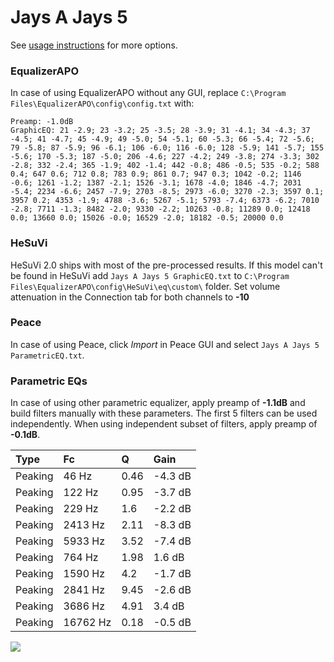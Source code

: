 # Jays A Jays 5
See [usage instructions](https://github.com/jaakkopasanen/AutoEq#usage) for more options.

### EqualizerAPO
In case of using EqualizerAPO without any GUI, replace `C:\Program Files\EqualizerAPO\config\config.txt`
with:
```
Preamp: -1.0dB
GraphicEQ: 21 -2.9; 23 -3.2; 25 -3.5; 28 -3.9; 31 -4.1; 34 -4.3; 37 -4.5; 41 -4.7; 45 -4.9; 49 -5.0; 54 -5.1; 60 -5.3; 66 -5.4; 72 -5.6; 79 -5.8; 87 -5.9; 96 -6.1; 106 -6.0; 116 -6.0; 128 -5.9; 141 -5.7; 155 -5.6; 170 -5.3; 187 -5.0; 206 -4.6; 227 -4.2; 249 -3.8; 274 -3.3; 302 -2.8; 332 -2.4; 365 -1.9; 402 -1.4; 442 -0.8; 486 -0.5; 535 -0.2; 588 0.4; 647 0.6; 712 0.8; 783 0.9; 861 0.7; 947 0.3; 1042 -0.2; 1146 -0.6; 1261 -1.2; 1387 -2.1; 1526 -3.1; 1678 -4.0; 1846 -4.7; 2031 -5.4; 2234 -6.6; 2457 -7.9; 2703 -8.5; 2973 -6.0; 3270 -2.3; 3597 0.1; 3957 0.2; 4353 -1.9; 4788 -3.6; 5267 -5.1; 5793 -7.4; 6373 -6.2; 7010 -2.8; 7711 -1.3; 8482 -2.0; 9330 -2.2; 10263 -0.8; 11289 0.0; 12418 0.0; 13660 0.0; 15026 -0.0; 16529 -2.0; 18182 -0.5; 20000 0.0
```

### HeSuVi
HeSuVi 2.0 ships with most of the pre-processed results. If this model can't be found in HeSuVi add
`Jays A Jays 5 GraphicEQ.txt` to `C:\Program Files\EqualizerAPO\config\HeSuVi\eq\custom\` folder.
Set volume attenuation in the Connection tab for both channels to **-10**

### Peace
In case of using Peace, click *Import* in Peace GUI and select `Jays A Jays 5 ParametricEQ.txt`.

### Parametric EQs
In case of using other parametric equalizer, apply preamp of **-1.1dB** and build filters manually
with these parameters. The first 5 filters can be used independently.
When using independent subset of filters, apply preamp of **-0.1dB**.

| Type    | Fc       |    Q | Gain    |
|:--------|:---------|:-----|:--------|
| Peaking | 46 Hz    | 0.46 | -4.3 dB |
| Peaking | 122 Hz   | 0.95 | -3.7 dB |
| Peaking | 229 Hz   | 1.6  | -2.2 dB |
| Peaking | 2413 Hz  | 2.11 | -8.3 dB |
| Peaking | 5933 Hz  | 3.52 | -7.4 dB |
| Peaking | 764 Hz   | 1.98 | 1.6 dB  |
| Peaking | 1590 Hz  | 4.2  | -1.7 dB |
| Peaking | 2841 Hz  | 9.45 | -2.6 dB |
| Peaking | 3686 Hz  | 4.91 | 3.4 dB  |
| Peaking | 16762 Hz | 0.18 | -0.5 dB |

![](https://raw.githubusercontent.com/jaakkopasanen/AutoEq/master/results/innerfidelity/sbaf-serious/Jays%20A%20Jays%205/Jays%20A%20Jays%205.png)